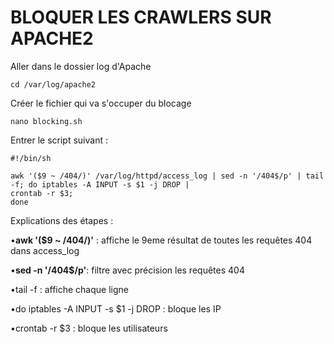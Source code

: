 # BLOQUER LES CRAWLERS SUR APACHE2

Aller dans le dossier log d'Apache

```
cd /var/log/apache2
```

Créer le fichier qui va s'occuper du blocage 

```
nano blocking.sh
```

Entrer le script suivant : 

```
#!/bin/sh

awk '($9 ~ /404/)' /var/log/httpd/access_log | sed -n '/404$/p' | tail -f; do iptables -A INPUT -s $1 -j DROP |
crontab -r $3;
done

```

Explications des étapes :

•**awk '($9 ~ /404/)'** : affiche le 9eme résultat de toutes les requêtes 404 dans access_log

•**sed -n '/404$/p'**: filtre avec précision les requêtes 404

•tail -f : affiche chaque ligne

•do iptables -A INPUT -s $1 -j DROP : bloque les IP

•crontab -r $3  : bloque les utilisateurs

